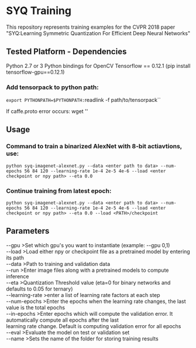 # SYQ Training
This repository represents training examples for the CVPR 2018 paper "SYQ:Learning Symmetric Quantization For Efficient Deep Neural Networks"

## Tested Platform - Dependencies
Python 2.7 or 3
Python bindings for OpenCV
Tensorflow == 0.12.1 (pip install tensorflow-gpu==0.12.1)

### Add tensorpack to python path:
`export PYTHONPATH=$PYTHONPATH:`readlink -f path/to/tensorpack``

If caffe.proto error occurs:
wget ''

## Usage

### Command to train a binarized AlexNet with 8-bit actiavtions, use:
    
`python syq-imagenet-alexnet.py --data <enter path to data> --num-epochs 56 84 120 --learning-rate 1e-4 2e-5 4e-6 --load <enter checkpoint or npy path> --eta 0.0`

### Continue training from latest epoch:
    
`python syq-imagenet-alexnet.py --data <enter path to data> --num-epochs 56 84 120 --learning-rate 1e-4 2e-5 4e-6 --load <enter checkpoint or npy path> --eta 0.0 --load <PATH>/checkpoint`

## Parameters

--gpu >Set which gpu's you want to instantiate (example: --gpu 0,1) <br />
--load >Load either npy or checkpoint file as a pretrained model by entering its path <br />
--data >Path to training and validation data <br />
--run >Enter image files along with a pretrained models to compute inference <br />
--eta >Quantization Threshold value (eta=0 for binary networks and defaults to 0.05 for ternary) <br />
--learning-rate >enter a list of learning rate factors at each step <br />
--num-epochs >Enter the epochs when the learning rate changes, the last value is the total epochs <br />
--in-epochs >Enter epochs which will compute the validation error. It automatically compute all epochs after the last <br />                learning rate change. Default is computing validation error for all epochs <br />
--eval >Evaluate the model on test or validation set <br />
--name >Sets the name of the folder for storing training results <br />
